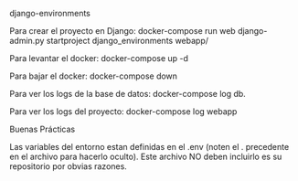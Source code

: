 django-environments

Para crear el proyecto en Django:
docker-compose run web django-admin.py startproject django_environments webapp/  

Para levantar el docker:
docker-compose up -d

Para bajar el docker:
docker-compose down

Para ver los logs de la base de datos:
docker-compose log db.

Para ver los logs del proyecto:
docker-compose log webapp

Buenas Prácticas

Las variables del entorno estan definidas en el .env (noten el . precedente en el archivo para hacerlo oculto).
Este archivo NO deben incluirlo es su repositorio por obvias razones.
